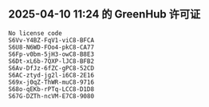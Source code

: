 ## 2025-04-10 11:24 的 GreenHub 许可证
```
No license code
S6Vv-Y4BZ-FqV1-viC8-BFCA
S6U8-N6WD-FOo4-pkC8-CA77
S6Fp-v0bm-5jH3-owC8-B8E3
S6Dt-xL6b-7QXP-lJC8-BFB2
S6Av-DfJz-6fZC-gPC8-52CD
S6AC-ztyd-jg2l-i6C8-2E16
S69x-j0qZ-ThWR-muC8-9716
S68o-qEKb-rPTq-LCC8-D1D8
S67G-DZTh-ncVM-E7C8-9080
```

